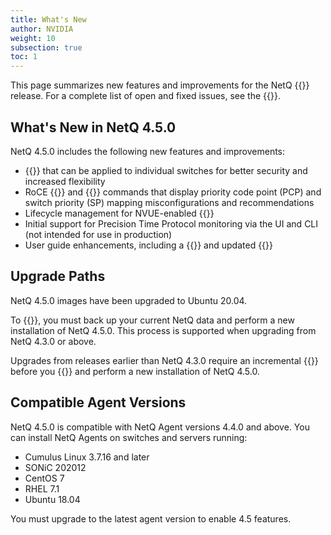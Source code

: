 ```yaml
---
title: What's New
author: NVIDIA
weight: 10
subsection: true
toc: 1
---
```


This page summarizes new features and improvements for the NetQ {{<version>}} release. For a complete list of open and fixed issues, see the {{<link title="NVIDIA NetQ 4.6 Release Notes" text="release notes">}}.

<!-- vale off -->
## What's New in NetQ 4.5.0
<!-- vale on -->
NetQ 4.5.0 includes the following new features and improvements:

 - {{<link title="Credentials and Profiles" text="Access credentials">}} that can be applied to individual switches for better security and increased flexibility
 - RoCE {{<link title="check/#netq-check-roce" text="check">}} and {{<link title="show/#netq-show-roce-config" text="show">}} commands that display priority code point (PCP) and switch priority (SP) mapping misconfigurations and recommendations
 - Lifecycle management for NVUE-enabled {{<link title="Upgrade Cumulus Linux Using LCM" text="upgrades to Cumulus Linux 5.0.0 and later">}}
 - Initial support for Precision Time Protocol monitoring via the UI and CLI (not intended for use in production)
 - User guide enhancements, including a {{<link title="Troubleshoot NetQ" text="NetQ troubleshooting guide">}} and updated {{<link title="NetQ CLI Reference" text="command line reference">}}

## Upgrade Paths

NetQ 4.5.0 images have been upgraded to Ubuntu 20.04. 

To {{<link title="Upgrade NetQ Appliances and Virtual Machines" text="upgrade to NetQ 4.5.0">}}, you must back up your current NetQ data and perform a new installation of NetQ 4.5.0. This process is supported when upgrading from NetQ 4.3.0 or above.

Upgrades from releases earlier than NetQ 4.3.0 require an incremental {{<exlink url="https://docs.nvidia.com/networking-ethernet-software/cumulus-netq-43/Installation-Management/Upgrade-NetQ/Upgrade-System/" text="upgrade to version 4.3.0">}} before you {{<link title="Upgrade NetQ Appliances and Virtual Machines" text="back up your data">}} and perform a new installation of NetQ 4.5.0.
## Compatible Agent Versions

NetQ 4.5.0 is compatible with NetQ Agent versions 4.4.0 and above. You can install NetQ Agents on switches and servers running:

- Cumulus Linux 3.7.16 and later
- SONiC 202012
- CentOS 7
- RHEL 7.1
- Ubuntu 18.04

You must upgrade to the latest agent version to enable 4.5 features.
